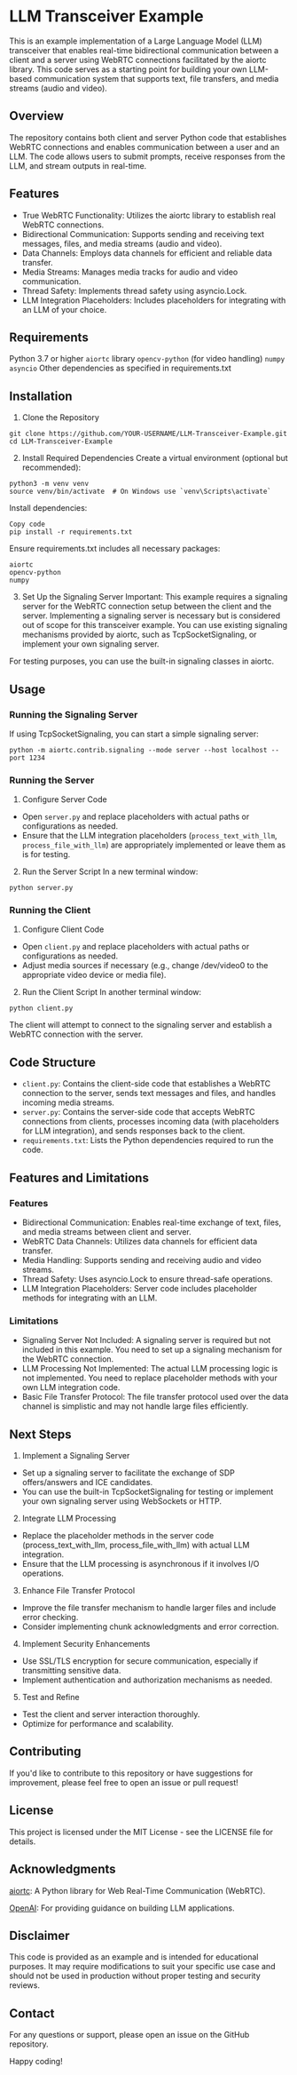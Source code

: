 # LLM Transceiver Example

This is an example implementation of a Large Language Model (LLM) transceiver that enables real-time bidirectional communication between a client and a server using WebRTC connections facilitated by the aiortc library. This code serves as a starting point for building your own LLM-based communication system that supports text, file transfers, and media streams (audio and video).

## Overview

The repository contains both client and server Python code that establishes WebRTC connections and enables communication between a user and an LLM. The code allows users to submit prompts, receive responses from the LLM, and stream outputs in real-time.

## Features

- True WebRTC Functionality: Utilizes the aiortc library to establish real WebRTC connections.
- Bidirectional Communication: Supports sending and receiving text messages, files, and media streams (audio and video).
- Data Channels: Employs data channels for efficient and reliable data transfer.
- Media Streams: Manages media tracks for audio and video communication.
- Thread Safety: Implements thread safety using asyncio.Lock.
- LLM Integration Placeholders: Includes placeholders for integrating with an LLM of your choice.

## Requirements

Python 3.7 or higher
`aiortc` library
`opencv-python` (for video handling)
`numpy`
`asyncio`
Other dependencies as specified in requirements.txt

## Installation

1. Clone the Repository
```
git clone https://github.com/YOUR-USERNAME/LLM-Transceiver-Example.git
cd LLM-Transceiver-Example
```
2. Install Required Dependencies
Create a virtual environment (optional but recommended):
```
python3 -m venv venv
source venv/bin/activate  # On Windows use `venv\Scripts\activate`
```
Install dependencies:
```
Copy code
pip install -r requirements.txt
```
Ensure requirements.txt includes all necessary packages:
```
aiortc
opencv-python
numpy
```
3. Set Up the Signaling Server
Important: This example requires a signaling server for the WebRTC connection setup between the client and the server. Implementing a signaling server is necessary but is considered out of scope for this transceiver example. You can use existing signaling mechanisms provided by aiortc, such as TcpSocketSignaling, or implement your own signaling server.

For testing purposes, you can use the built-in signaling classes in aiortc.

## Usage

### Running the Signaling Server

If using TcpSocketSignaling, you can start a simple signaling server:

```
python -m aiortc.contrib.signaling --mode server --host localhost --port 1234
```

### Running the Server

1. Configure Server Code
- Open `server.py` and replace placeholders with actual paths or configurations as needed.
- Ensure that the LLM integration placeholders (`process_text_with_llm`, `process_file_with_llm`) are appropriately implemented or leave them as is for testing.

2. Run the Server Script
In a new terminal window:

```
python server.py
```
### Running the Client

1. Configure Client Code
- Open `client.py` and replace placeholders with actual paths or configurations as needed.
- Adjust media sources if necessary (e.g., change /dev/video0 to the appropriate video device or media file).

2. Run the Client Script
In another terminal window:

```
python client.py
```
The client will attempt to connect to the signaling server and establish a WebRTC connection with the server.

## Code Structure
- `client.py`: Contains the client-side code that establishes a WebRTC connection to the server, sends text messages and files, and handles incoming media streams.
- `server.py`: Contains the server-side code that accepts WebRTC connections from clients, processes incoming data (with placeholders for LLM integration), and sends responses back to the client.
- `requirements.txt`: Lists the Python dependencies required to run the code.

## Features and Limitations

### Features
- Bidirectional Communication: Enables real-time exchange of text, files, and media streams between client and server.
- WebRTC Data Channels: Utilizes data channels for efficient data transfer.
- Media Handling: Supports sending and receiving audio and video streams.
- Thread Safety: Uses asyncio.Lock to ensure thread-safe operations.
- LLM Integration Placeholders: Server code includes placeholder methods for integrating with an LLM.

### Limitations
- Signaling Server Not Included: A signaling server is required but not included in this example. You need to set up a signaling mechanism for the WebRTC connection.
- LLM Processing Not Implemented: The actual LLM processing logic is not implemented. You need to replace placeholder methods with your own LLM integration code.
- Basic File Transfer Protocol: The file transfer protocol used over the data channel is simplistic and may not handle large files efficiently.

## Next Steps

1. Implement a Signaling Server
- Set up a signaling server to facilitate the exchange of SDP offers/answers and ICE candidates.
- You can use the built-in TcpSocketSignaling for testing or implement your own signaling server using WebSockets or HTTP.

2. Integrate LLM Processing
- Replace the placeholder methods in the server code (process_text_with_llm, process_file_with_llm) with actual LLM integration.
- Ensure that the LLM processing is asynchronous if it involves I/O operations.

3. Enhance File Transfer Protocol
- Improve the file transfer mechanism to handle larger files and include error checking.
- Consider implementing chunk acknowledgments and error correction.

4. Implement Security Enhancements
- Use SSL/TLS encryption for secure communication, especially if transmitting sensitive data.
- Implement authentication and authorization mechanisms as needed.

5. Test and Refine
- Test the client and server interaction thoroughly.
- Optimize for performance and scalability.

## Contributing
If you'd like to contribute to this repository or have suggestions for improvement, please feel free to open an issue or pull request!

## License
This project is licensed under the MIT License - see the LICENSE file for details.

## Acknowledgments

[aiortc](https://github.com/aiortc/aiortc): A Python library for Web Real-Time Communication (WebRTC).

[OpenAI](https://openai.com/): For providing guidance on building LLM applications.

## Disclaimer
This code is provided as an example and is intended for educational purposes. It may require modifications to suit your specific use case and should not be used in production without proper testing and security reviews.

## Contact
For any questions or support, please open an issue on the GitHub repository.

Happy coding!
